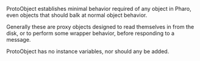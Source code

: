 ProtoObject establishes minimal behavior required of any object in Pharo, even objects that should balk at normal object behavior. Generally these are proxy objects designed to read themselves in from the disk, or to perform some wrapper behavior, before responding to a message. ProtoObject has no instance variables, nor should any be added.
